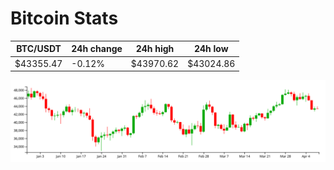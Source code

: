 # Bitcoin Stats

BTC/USDT|24h change|24h high|24h low|
|---|---|---|---|
|$43355.47|-0.12%|$43970.62|$43024.86|

<img src="./chart.svg">

